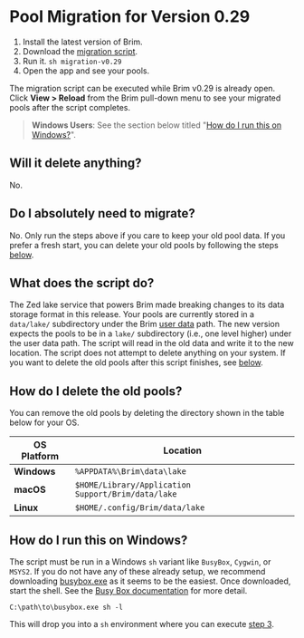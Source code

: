 # Pool Migration for Version 0.29

1. Install the latest version of Brim.
2. Download the [migration script](https://raw.githubusercontent.com/brimdata/brim/7494d08f6927be811ea99d89b5ba64234a862d63/scripts/util/migration-v0.29.sh).
3. Run it. `sh migration-v0.29`
4. Open the app and see your pools.

The migration script can be executed while Brim v0.29 is already open. Click **View > Reload** from the Brim pull-down menu to see your migrated pools after the script completes.
> **Windows Users**: See the section below titled "[How do I run this on Windows?](/#how-do-i-run-this-on-windows)".

## Will it delete anything?

No.

## Do I absolutely need to migrate?

No. Only run the steps above if you care to keep your old pool data. If you prefer a fresh start, you can delete your old pools by following the steps [below](#how-do-i-delete-the-old-pools).

## What does the script do?

The Zed lake service that powers Brim made breaking changes to its data storage format in this release. Your pools are currently stored in a `data/lake/` subdirectory under the Brim [user data](https://github.com/brimdata/brim/wiki/Filesystem-Paths#user-data) path. The new version expects the pools to be in a `lake/` subdirectory (i.e., one level higher) under the user data path. The script will read in the old data and write it to the new location. The script does not attempt to delete anything on your system. If you want to delete the old pools after this script finishes, see [below](#how-do-i-delete-the-old-pools).

## How do I delete the old pools?

You can remove the old pools by deleting the directory shown in the table below for your OS.

|**OS Platform**|**Location**                                          |
|---------------|------------------------------------------------------|
| **Windows**   | `%APPDATA%\Brim\data\lake`                           |
| **macOS**     | `$HOME/Library/Application Support/Brim/data/lake`   |
| **Linux**     | `$HOME/.config/Brim/data/lake`                       |

## How do I run this on Windows?

The script must be run in a Windows `sh` variant like `BusyBox`, `Cygwin`, or `MSYS2`. If you do not have any of these already setup, we recommend downloading [busybox.exe](https://frippery.org/files/busybox/busybox.exe) as it seems to be the easiest. Once downloaded, start the shell. See the [Busy Box documentation](https://frippery.org/busybox/) for more detail.

```
C:\path\to\busybox.exe sh -l
```

This will drop you into a `sh` environment where you can execute [step 3](#pool-migration-for-version-029).
